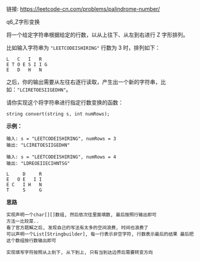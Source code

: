 链接: https://leetcode-cn.com/problems/palindrome-number/

q6_Z字形变换

将一个给定字符串根据给定的行数，以从上往下、从左到右进行 Z 字形排列。

比如输入字符串为 `"LEETCODEISHIRING"` 行数为 3 时，排列如下：

```
L   C   I   R
E T O E S I I G
E   D   H   N
```

之后，你的输出需要从左往右逐行读取，产生出一个新的字符串，比如：`"LCIRETOESIIGEDHN"`。

请你实现这个将字符串进行指定行数变换的函数：

```
string convert(string s, int numRows);
```

**示例：**

```
输入: s = "LEETCODEISHIRING", numRows = 3
输出: "LCIRETOESIIGEDHN"

输入: s = "LEETCODEISHIRING", numRows = 4
输出: "LDREOEIIECIHNTSG"

L     D     R
E   O E   I I
E C   I H   N
T     S     G
```

**思路**

```
实现声明一个char[][]数组, 然后依次往里面填数, 最后按照行输出即可
方法一比较菜..
看了官方题解之后, 发现自己的写法有太多的空间浪费, 时间也浪费了
可以声明一个List[Stringbuilder], 每一行表示非空字符, 行数表示最后的结果 最后把这个数组按行数输出即可

实现填写字符按照从上到下, 从下到上, 只有当到达边界后需要转变方向
```





